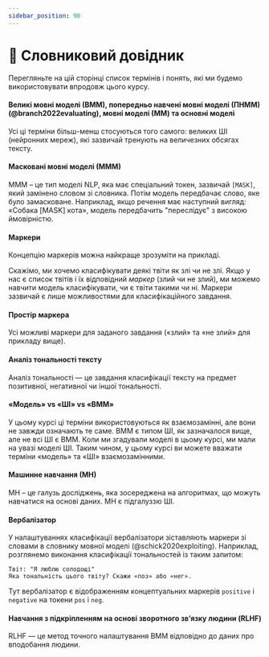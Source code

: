 ```yaml
---
sidebar_position: 90
---
```


# 📙 Словниковий довідник

Перегляньте на цій сторінці список термінів і понять, які ми будемо використовувати впродовж цього курсу.

#### Великі мовні моделі (ВММ), попередньо навчені мовні моделі (ПНММ) (@branch2022evaluating), мовні моделі (ММ) та основні моделі

Усі ці терміни більш-менш стосуються того самого: великих ШІ (нейронних мереж), які зазвичай тренують на величезних обсягах тексту.

#### Масковані мовні моделі (МММ)

MМM – це тип моделі NLP, яка має спеціальний токен, зазвичай `[MASK]`, який замінено словом зі словника. Потім модель передбачає слово, яке було замасковане. Наприклад, якщо речення має наступний вигляд: «Собака [MASK] кота», модель передбачить "переслідує" з високою ймовірністю.

#### Маркери

Концепцію маркерів можна найкраще зрозуміти на прикладі.

Скажімо, ми хочемо класифікувати деякі твіти як злі чи не злі. Якщо у нас є список твітів і їх відповідний _маркер_ (злий чи не злий), ми можемо навчити модель класифікувати, чи є твіти такими чи ні. Маркери зазвичай є лише можливостями для класифікаційного завдання.

#### Простір маркера

Усі можливі маркери для заданого завдання («злий» та «не злий» для прикладу вище).

#### Аналіз тональності тексту

Аналіз тональності — це завдання класифікації тексту на предмет позитивної, негативної чи іншої тональності.

#### «Модель» vs «ШІ» vs «ВММ»

У цьому курсі ці терміни використовуються як взаємозамінні, але вони не завжди означають те саме. ВММ є типом ШІ, як зазначалося вище, але не всі ШІ є ВММ. Коли ми згадували моделі в цьому курсі, ми мали на увазі моделі ШІ. Таким чином, у цьому курсі ви можете вважати терміни «модель» та «ШІ» взаємозамінними.

#### Машинне навчання (МН)

MН – це галузь досліджень, яка зосереджена на алгоритмах, що можуть навчатися на основі даних. MН є підгалуззю ШІ.

#### Вербалізатор

У налаштуваннях класифікації вербалізатори зіставляють маркери зі словами в словнику мовної моделі (@schick2020exploiting). Наприклад, розглянемо виконання класифікації тональностей із таким запитом:

```text
Твіт: "Я люблю солодощі"
Яка тональність цього твіту? Скажи «поз» або «нег».
```

Тут вербалізатор є відображенням концептуальних маркерів `positive` і `negative` на токени `pos` і `neg`.

#### Навчання з підкріпленням на основі зворотного зв’язку людини (RLHF)

RLHF — це метод точного налаштування ВММ відповідно до даних про вподобання людини.

<!-- %%RemarkAutoGlossary::list_all%% -->
